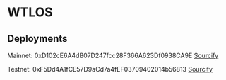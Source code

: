 # WTLOS

## Deployments

Mainnet: 0xD102cE6A4dB07D247fcc28F366A623Df0938CA9E [Sourcify](https://repo.sourcify.dev/contracts/full_match/40/0xD102cE6A4dB07D247fcc28F366A623Df0938CA9E/)


Testnet: 0xF5Dd4A1fCE57D9aCd7a4fEF03709402014b56813 [Sourcify](https://repo.sourcify.dev/contracts/full_match/41/0xF5Dd4A1fCE57D9aCd7a4fEF03709402014b56813/)

